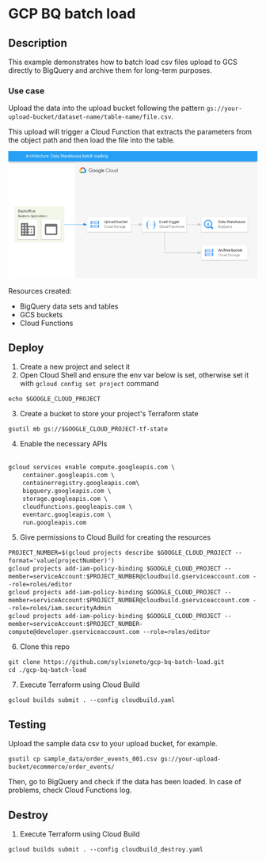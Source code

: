 # GCP BQ batch load

## Description

This example demonstrates how to batch load csv files upload to GCS directly to BigQuery and archive them for long-term purposes.

### Use case
Upload the data into the upload bucket following the pattern `gs://your-upload-bucket/dataset-name/table-name/file.csv`.

This upload will trigger a Cloud Function that extracts the parameters from the object path and then load the file into the table.

![diagram](diagram.png)

Resources created:
- BigQuery data sets and tables
- GCS buckets
- Cloud Functions

## Deploy

1. Create a new project and select it
2. Open Cloud Shell and ensure the env var below is set, otherwise set it with `gcloud config set project` command
```
echo $GOOGLE_CLOUD_PROJECT
```

3. Create a bucket to store your project's Terraform state
```
gsutil mb gs://$GOOGLE_CLOUD_PROJECT-tf-state
```

4. Enable the necessary APIs
```

gcloud services enable compute.googleapis.com \
    container.googleapis.com \
    containerregistry.googleapis.com\
    bigquery.googleapis.com \
    storage.googleapis.com \
    cloudfunctions.googleapis.com \
    eventarc.googleapis.com \
    run.googleapis.com

```

5. Give permissions to Cloud Build for creating the resources
```
PROJECT_NUMBER=$(gcloud projects describe $GOOGLE_CLOUD_PROJECT --format='value(projectNumber)')
gcloud projects add-iam-policy-binding $GOOGLE_CLOUD_PROJECT --member=serviceAccount:$PROJECT_NUMBER@cloudbuild.gserviceaccount.com --role=roles/editor
gcloud projects add-iam-policy-binding $GOOGLE_CLOUD_PROJECT --member=serviceAccount:$PROJECT_NUMBER@cloudbuild.gserviceaccount.com --role=roles/iam.securityAdmin
gcloud projects add-iam-policy-binding $GOOGLE_CLOUD_PROJECT --member=serviceAccount:$PROJECT_NUMBER-compute@developer.gserviceaccount.com --role=roles/editor
```

6. Clone this repo
```
git clone https://github.com/sylvioneto/gcp-bq-batch-load.git
cd ./gcp-bq-batch-load
```

7. Execute Terraform using Cloud Build
```
gcloud builds submit . --config cloudbuild.yaml
```

## Testing
Upload the sample data csv to your upload bucket, for example.
```
gsutil cp sample_data/order_events_001.csv gs://your-upload-bucket/ecommerce/order_events/
```
Then, go to BigQuery and check if the data has been loaded.
In case of problems, check Cloud Functions log.



## Destroy
1. Execute Terraform using Cloud Build
```
gcloud builds submit . --config cloudbuild_destroy.yaml
```

